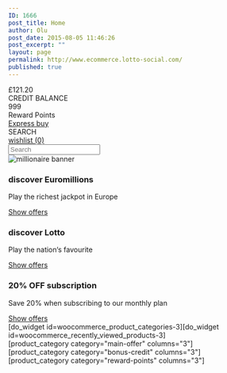 ```yaml
---
ID: 1666
post_title: Home
author: Olu
post_date: 2015-08-05 11:46:26
post_excerpt: ""
layout: page
permalink: http://www.ecommerce.lotto-social.com/
published: true
---
```

<div class="col-sm-12">
  <div class="row">
    <div class="col-sm-12">
      <div class="shopInfo">
        <div class="bonusDev tc"> <i class="creditBalanceIcon"></i>
          <div class="bonus-credit lcolor2">£121.20</div>
          <span>CREDIT BALANCE</span>
          <div class="divider"></div>
        </div>
        <div class="rewardDev tc"> <i class="pointIcon"></i>
          <div class="reward-point blue2">999</div>
          <span>Reward Points</span>
          <div class="divider"></div>
        </div>
        <a href="#" class="btn btn-success expressBtn">Express buy</a>
        <div class="shop-search">
          <label>SEARCH</label>
          <i class="glyphicon glyphicon-search"></i> </div>
        <a href="/wishlist" class="btn wishlist-btn"><i class="glyphicon glyphicon-heart"></i>wishlist <span>(0)</span></a>
      </div>
    </div>
  </div>
  <div class="row shop-search-bar">
  <input type="search" class="form-control" placeholder="Search">
  <i class="glyphicon glyphicon-search"></i>
  </div>
  <div class="row">
    <div class="ecommerce-banner"> <img src="http://www.ecommerce.lotto-social.com/wp-content/uploads/ecommerce-banner.jpg" alt="millionaire banner" /> </div>
  </div>
  <div class="row">
    <div class="offerDev">
      <div class="col-sm-4">
        <div class="euroDev">
          <h3>discover Euromillions</h3>
          <p>Play the richest jackpot in Europe</p>
          <a href="#" class="btn btn-success">Show offers</a> </div>
      </div>
      <div class="col-sm-4">
        <div class="lottoDev">
          <h3>discover Lotto</h3>
          <p>Play the nation‘s favourite</p>
          <a href="#" class="btn btn-success">Show offers</a> </div>
      </div>
      <div class="col-sm-4">
        <div class="specialDev">
          <h3>20% OFF subscription</h3>
          <p>Save 20% when subscribing to our
            monthly plan</p>
          <a href="#" class="btn btn-success">Show offers</a> </div>
      </div>
    </div>
  </div>
  <div class="row">
    <div class="col-md-3">[do_widget id=woocommerce_product_categories-3][do_widget id=woocommerce_recently_viewed_products-3]</div>
    <div class="col-md-9">[product_category category="main-offer" columns="3"]</div>
  </div>
  <div class="row">
    <div class="col-sm-12">[product_category category="bonus-credit" columns="3"]</div>
  </div>
  <div class="row">
    <div class="col-sm-12">[product_category category="reward-points" columns="3"]</div>
  </div>
</div>
<script>
$(document).ready(function(){
    $(".shop-search").click(function(){
        $(".shop-search-bar").slideToggle('fast');
    });
});
</script>
